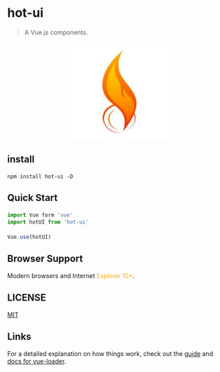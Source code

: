 # hot-ui

> A Vue.js components.

<p align="center">
  <img src="./static/images/hot.jpeg">
</p>


## install
``` shell
npm install hot-ui -D
```

## Quick Start
```javascript
import Vue form 'vue'
import hotUI from 'hot-ui'

Vue.use(hotUI)
```

## Browser Support
Modern browsers and Internet <font color="orange">Explorer 10+</font>.

## LICENSE
[MIT](LICENSE)

## Links
For a detailed explanation on how things work, check out the [guide](http://vuejs-templates.github.io/webpack/) and [docs for vue-loader](http://vuejs.github.io/vue-loader).
